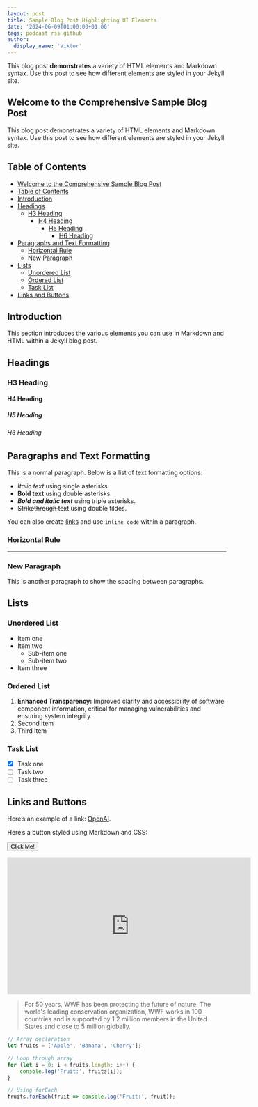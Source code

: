 ```yaml
---
layout: post
title: Sample Blog Post Highlighting UI Elements
date: '2024-06-09T01:00:00+01:00'
tags: podcast rss github
author:
  display_name: 'Viktor'
---
```


This blog post **demonstrates** a variety of HTML elements and Markdown syntax. Use this post to see how different elements are styled in your Jekyll site.

## Welcome to the Comprehensive Sample Blog Post

This blog post demonstrates a variety of HTML elements and Markdown syntax. Use this post to see how different elements are styled in your Jekyll site.

## Table of Contents

- [Welcome to the Comprehensive Sample Blog Post](#welcome-to-the-comprehensive-sample-blog-post)
- [Table of Contents](#table-of-contents)
- [Introduction](#introduction)
- [Headings](#headings)
  - [H3 Heading](#h3-heading)
    - [H4 Heading](#h4-heading)
      - [H5 Heading](#h5-heading)
        - [H6 Heading](#h6-heading)
- [Paragraphs and Text Formatting](#paragraphs-and-text-formatting)
  - [Horizontal Rule](#horizontal-rule)
  - [New Paragraph](#new-paragraph)
- [Lists](#lists)
  - [Unordered List](#unordered-list)
  - [Ordered List](#ordered-list)
  - [Task List](#task-list)
- [Links and Buttons](#links-and-buttons)

## Introduction

This section introduces the various elements you can use in Markdown and HTML within a Jekyll blog post.

## Headings

### H3 Heading

#### H4 Heading

##### H5 Heading

###### H6 Heading

## Paragraphs and Text Formatting

This is a normal paragraph. Below is a list of text formatting options:

- *Italic text* using single asterisks.
- **Bold text** using double asterisks.
- ***Bold and italic text*** using triple asterisks.
- ~~Strikethrough text~~ using double tildes.

You can also create [links](#) and use `inline code` within a paragraph.

### Horizontal Rule

---

### New Paragraph

This is another paragraph to show the spacing between paragraphs.

## Lists

### Unordered List

- Item one
- Item two
  - Sub-item one
  - Sub-item two
- Item three

### Ordered List

1. **Enhanced Transparency:** Improved clarity and accessibility of software component information, critical for managing vulnerabilities and ensuring system integrity.
2. Second item
3. Third item

### Task List

- [x] Task one
- [ ] Task two
- [ ] Task three

## Links and Buttons

Here’s an example of a link: [OpenAI](https://www.openai.com).

Here’s a button styled using Markdown and CSS:

<button class="btn">Click Me!</button>


<iframe width="560" height="315" src="https://www.youtube.com/embed/dQw4w9WgXcQ" frameborder="0" allowfullscreen></iframe>

<blockquote cite="http://www.worldwildlife.org/who/index.html">
For 50 years, WWF has been protecting the future of nature. The world's leading conservation organization, WWF works in 100 countries and is supported by 1.2 million members in the United States and close to 5 million globally.
</blockquote>

```javascript
// Array declaration
let fruits = ['Apple', 'Banana', 'Cherry'];

// Loop through array
for (let i = 0; i < fruits.length; i++) {
    console.log('Fruit:', fruits[i]);
}

// Using forEach
fruits.forEach(fruit => console.log('Fruit:', fruit));
```